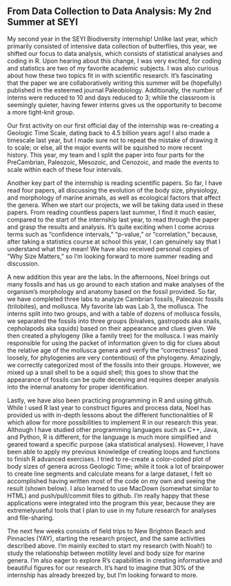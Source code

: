 ## From Data Collection to Data Analysis: My 2nd Summer at SEYI ##

My second year in the SEYI Biodiversity internship! Unlike last year, which primarily consisted of intensive data collection of butterflies, this year, we shifted our focus to data analysis, which consists of statistical analyses and coding in R. Upon hearing about this change, I was very excited, for coding and statistics are two of my favorite academic subjects. I was also curious about how these two topics fit in with scientific research. It’s fascinating that the paper we are collaboratively writing this summer will be (hopefully) published in the esteemed journal Paleobiology. Additionally, the number of interns were reduced to 10 and days reduced to 3; while the classroom is seemingly quieter, having fewer interns gives us the opportunity to become a more tight-knit group.

Our first activity on our first official day of the internship was re-creating a Geologic Time Scale, dating back to 4.5 billion years ago! I also made a timescale last year, but I made sure not to repeat the mistake of drawing it to scale; or else, all the major events will be squished to more recent history.  This year, my team and I split the paper into four parts for the PreCambrian, Paleozoic, Mesozoic, and Cenozoic, and made the events to scale within each of these four intervals. 

Another key part of the internship is reading scientific papers. So far, I have read four papers, all discussing the evolution of the body size, physiology, and morphology of marine animals, as well as ecological factors that affect the genera. When we start our projects, we will be taking data used in these papers. From reading countless papers last summer, I find it much easier, compared to the start of the internship last year, to read through the paper and grasp the results and analysis. It’s quite exciting when I come across terms such as “confidence intervals,” “p-value,” or “correlation,” because, after taking a statistics course at school this year, I can genuinely say that I understand what they mean! We have also received personal copies of “Why Size Matters,” so I’m looking forward to more summer reading and discussion.

A new addition this year are the labs. In the afternoons, Noel brings out many fossils and has us go around to each station and make analyses of the organism’s morphology and anatomy based on the fossil provided. So far, we have completed three labs to analyze  Cambrian fossils, Paleozoic fossils (trilobites), and mollusca. My favorite lab was Lab 3, the mollusca. The interns split into two groups, and with a table of dozens of mollusca fossils, we separated the fossils into three groups (bivalves, gastropods aka snails, cepholapods aka squids) based on their appearance and clues given. We then created a phylogeny (like a family tree) for the mollusca. I was mainly responsible for using the packet of information given to dig for clues about the relative age of the mollusca genera and verify the “correctness” (used loosely, for phylogenies are very contentious) of the phylogeny. Amazingly, we correctly categorized most of the fossils into their groups. However, we mixed up a snail shell to be a squid shell; this goes to show that the appearance of fossils can be quite deceiving and requires deeper analysis into the internal anatomy for proper identification.   

Lastly, we have also been practicing programming in R and using github. While I used R last year to construct figures and process data, Noel has provided us with in-depth lessons about the different functionalities of R which allow for more possibilities to implement R in our research this year. Although I have studied other programming languages such as C++, Java, and Python, R is different, for the language is much more simplified and geared toward a specific purpose (aka statistical analyses). However, I have been able to apply my previous knowledge of creating loops and functions to finish R advanced exercises. I tried to re-create a color-coded plot of body sizes of genera across Geologic Time; while it took a lot of brainpower to create line segments and calculate means for a large dataset, I felt so accomplished having written most of the code on my own and seeing the result (shown below). I also learned to use MacDown (somewhat similar to HTML) and push/pull/commit files to github. I’m really happy that these applications were integrated into the program this year, because they are extremelyuseful tools that I plan to use in my future research for analyses and file-sharing.
  
The next few weeks consists of field trips to New Brighton Beach and Pinnacles (YAY), starting the research project, and the same activities described above. I’m mainly excited to start my research (with Noah!) to study the relationship between motility level and body size for marine genera. I’m also eager to explore R’s capabilities in creating informative and beautiful figures for our research. It’s hard to imagine that 30% of the internship has already breezed by, but I’m looking forward to more.



